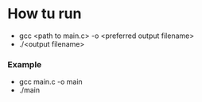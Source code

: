# How tu run
- gcc \<path to main.c\> -o \<preferred output filename\>
- ./\<output filename\>
### Example
- gcc main.c -o main
- ./main
